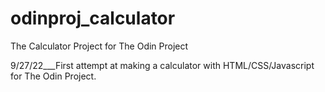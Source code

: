 # odinproj_calculator
The Calculator Project for The Odin Project

9/27/22___First attempt at making a calculator with HTML/CSS/Javascript for The Odin Project.